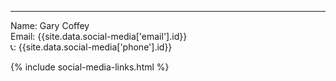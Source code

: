 <hr/>
<p>
  Name: Gary Coffey
  <br>
    Email: {{site.data.social-media['email'].id}}
  <br>
    📞: {{site.data.social-media['phone'].id}}
  </p>
{% include social-media-links.html %}
